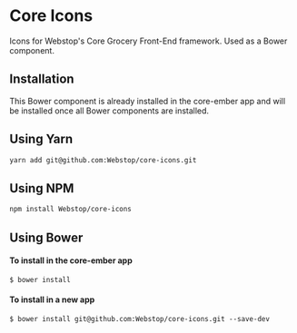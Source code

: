 # Core Icons

Icons for Webstop's Core Grocery Front-End framework. Used as a Bower component. 

## Installation

This Bower component is already installed in the core-ember app and will be installed once all Bower components are installed. 

## Using Yarn

```sh
yarn add git@github.com:Webstop/core-icons.git
```


## Using NPM

```sh
npm install Webstop/core-icons
```

## Using Bower

#### To install in the core-ember app

    $ bower install

#### To install in a new app

    $ bower install git@github.com:Webstop/core-icons.git --save-dev

<!-- ## Usage

This package installs the icons in three versions: font, SVG, and PNG.

### Using Font Icons

    @import bower_components/core-icons/fonts/style.css


### Using SVG Icons

    @import bower_components/core-icons/images/style.css -->

